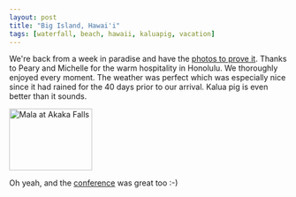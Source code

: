 ```yaml
---
layout: post
title: "Big Island, Hawai'i"
tags: [waterfall, beach, hawaii, kaluapig, vacation]
---
```


We're back from a week in paradise and have the [photos to prove it](http://kurup.org/photo/album?album_id=61014). Thanks to Peary and Michelle for the warm hospitality in Honolulu. We thoroughly enjoyed every moment. The weather was perfect which was especially nice since it had rained for the 40 days prior to our arrival. Kalua pig is even better than it sounds.

[<img src="http://kurup.org/photo/images/61949" height="112" width="150" alt="Mala at Akaka Falls" />](http://kurup.org/photo/photo?photo_id=61944)

Oh yeah, and the [conference](http://www.cme.ucsf.edu/) was great too :-)